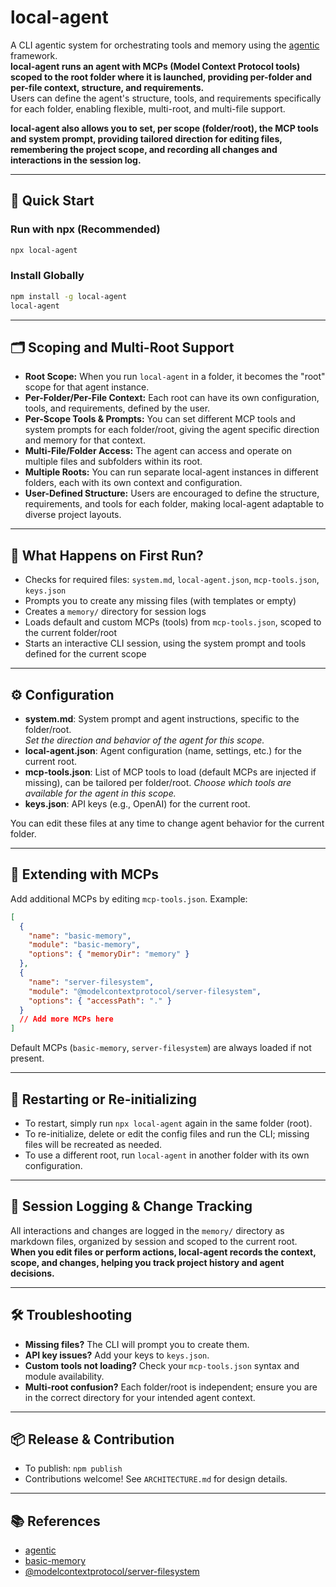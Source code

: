 # local-agent

A CLI agentic system for orchestrating tools and memory using the [agentic](https://github.com/transitive-bullshit/agentic) framework.  
**local-agent runs an agent with MCPs (Model Context Protocol tools) scoped to the root folder where it is launched, providing per-folder and per-file context, structure, and requirements.**  
Users can define the agent's structure, tools, and requirements specifically for each folder, enabling flexible, multi-root, and multi-file support.

**local-agent also allows you to set, per scope (folder/root), the MCP tools and system prompt, providing tailored direction for editing files, remembering the project scope, and recording all changes and interactions in the session log.**

---

## 🚀 Quick Start

### Run with npx (Recommended)

```sh
npx local-agent
```

### Install Globally

```sh
npm install -g local-agent
local-agent
```

---

## 🗂️ Scoping and Multi-Root Support

- **Root Scope:** When you run `local-agent` in a folder, it becomes the "root" scope for that agent instance.
- **Per-Folder/Per-File Context:** Each root can have its own configuration, tools, and requirements, defined by the user.
- **Per-Scope Tools & Prompts:** You can set different MCP tools and system prompts for each folder/root, giving the agent specific direction and memory for that context.
- **Multi-File/Folder Access:** The agent can access and operate on multiple files and subfolders within its root.
- **Multiple Roots:** You can run separate local-agent instances in different folders, each with its own context and configuration.
- **User-Defined Structure:** Users are encouraged to define the structure, requirements, and tools for each folder, making local-agent adaptable to diverse project layouts.

---

## 🏁 What Happens on First Run?

- Checks for required files: `system.md`, `local-agent.json`, `mcp-tools.json`, `keys.json`
- Prompts you to create any missing files (with templates or empty)
- Creates a `memory/` directory for session logs
- Loads default and custom MCPs (tools) from `mcp-tools.json`, scoped to the current folder/root
- Starts an interactive CLI session, using the system prompt and tools defined for the current scope

---

## ⚙️ Configuration

- **system.md**: System prompt and agent instructions, specific to the folder/root.  
  _Set the direction and behavior of the agent for this scope._
- **local-agent.json**: Agent configuration (name, settings, etc.) for the current root.
- **mcp-tools.json**: List of MCP tools to load (default MCPs are injected if missing), can be tailored per folder/root.
  _Choose which tools are available for the agent in this scope._
- **keys.json**: API keys (e.g., OpenAI) for the current root.

You can edit these files at any time to change agent behavior for the current folder.

---

## 🧩 Extending with MCPs

Add additional MCPs by editing `mcp-tools.json`. Example:

```json
[
  {
    "name": "basic-memory",
    "module": "basic-memory",
    "options": { "memoryDir": "memory" }
  },
  {
    "name": "server-filesystem",
    "module": "@modelcontextprotocol/server-filesystem",
    "options": { "accessPath": "." }
  }
  // Add more MCPs here
]
```

Default MCPs (`basic-memory`, `server-filesystem`) are always loaded if not present.

---

## 🔄 Restarting or Re-initializing

- To restart, simply run `npx local-agent` again in the same folder (root).
- To re-initialize, delete or edit the config files and run the CLI; missing files will be recreated as needed.
- To use a different root, run `local-agent` in another folder with its own configuration.

---

## 📝 Session Logging & Change Tracking

All interactions and changes are logged in the `memory/` directory as markdown files, organized by session and scoped to the current root.  
**When you edit files or perform actions, local-agent records the context, scope, and changes, helping you track project history and agent decisions.**

---

## 🛠️ Troubleshooting

- **Missing files?** The CLI will prompt you to create them.
- **API key issues?** Add your keys to `keys.json`.
- **Custom tools not loading?** Check your `mcp-tools.json` syntax and module availability.
- **Multi-root confusion?** Each folder/root is independent; ensure you are in the correct directory for your intended agent context.

---

## 📦 Release & Contribution

- To publish: `npm publish`
- Contributions welcome! See `ARCHITECTURE.md` for design details.

---

## 📚 References

- [agentic](https://github.com/transitive-bullshit/agentic)
- [basic-memory](https://github.com/basicmachines-co/basic-memory)
- [@modelcontextprotocol/server-filesystem](https://github.com/modelcontextprotocol/server-filesystem)